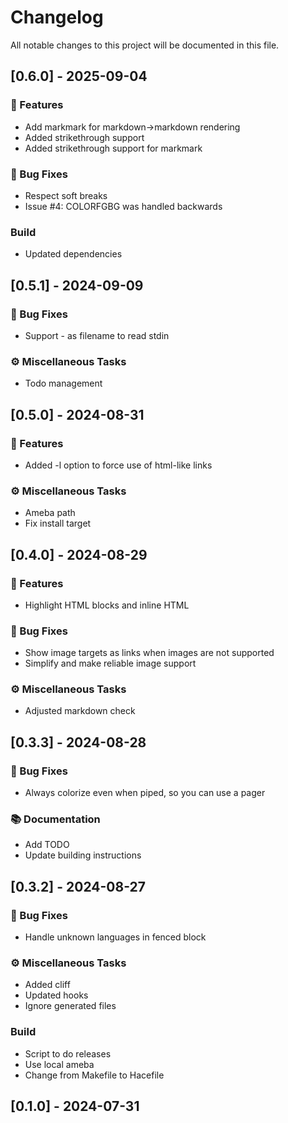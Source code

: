 # Changelog

All notable changes to this project will be documented in this file.

## [0.6.0] - 2025-09-04

### 🚀 Features

- Add markmark for markdown->markdown rendering
- Added strikethrough support
- Added strikethrough support for markmark

### 🐛 Bug Fixes

- Respect soft breaks
- Issue #4: COLORFGBG was handled backwards

### Build

- Updated dependencies

## [0.5.1] - 2024-09-09

### 🐛 Bug Fixes

- Support - as filename to read stdin

### ⚙️ Miscellaneous Tasks

- Todo management

## [0.5.0] - 2024-08-31

### 🚀 Features

- Added -l option to force use of html-like links

### ⚙️ Miscellaneous Tasks

- Ameba path
- Fix install target

## [0.4.0] - 2024-08-29

### 🚀 Features

- Highlight HTML blocks and inline HTML

### 🐛 Bug Fixes

- Show image targets as links when images are not supported
- Simplify and make reliable image support

### ⚙️ Miscellaneous Tasks

- Adjusted markdown check

## [0.3.3] - 2024-08-28

### 🐛 Bug Fixes

- Always colorize even when piped, so you can use a pager

### 📚 Documentation

- Add TODO
- Update building instructions

## [0.3.2] - 2024-08-27

### 🐛 Bug Fixes

- Handle unknown languages in fenced block

### ⚙️ Miscellaneous Tasks

- Added cliff
- Updated hooks
- Ignore generated files

### Build

- Script to do releases
- Use local ameba
- Change from Makefile to Hacefile

## [0.1.0] - 2024-07-31

<!-- generated by git-cliff -->
